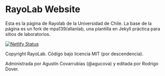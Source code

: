 # RayoLab Website

Esta es la página de Rayolab de la Universidad de Chile. La base de la página es un fork de mpa139/allanlab, una plantilla en Jekyll práctica para sitios de laboratorios.

[![Netlify Status](https://api.netlify.com/api/v1/badges/91d7ea90-572e-4a08-92f5-596e9f7eede9/deploy-status)](https://app.netlify.com/sites/rayolab/deploys)

Copyright RayoLab. Código bajo licencia MIT (por descendencia).

Administrada por Agustín Covarrubias (@agucova) y editada por Rodrigo Dover.

